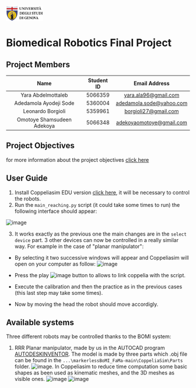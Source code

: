 <a href="https://unige.it/en/">
<img src="images/genoa_logo.png" width="20%" height="20%" title="University of Genoa" alt="University of Genoa" >
</a>

# Biomedical Robotics Final Project

## Project Members

|            Name            | Student ID |      Email Address       |
| :------------------------: | :--------: | :----------------------: |
|     Yara Abdelmottaleb     |  5066359   |   yara.ala96@gmail.com   |
|   Adedamola Ayodeji Sode   |  5360004   | adedamola.sode@yahoo.com |
|     Leonardo Borgioli      |  5359961   | borgioli27@gmail.com     |
| Omotoye Shamsudeen Adekoya |  5066348   | adekoyaomotoye@gmail.com |

## Project Objectives

for more information about the project objectives [click here](docs/assignment_instructions.pdf)

## User Guide

1. Install Coppeliasim EDU version [click here](https://www.coppeliarobotics.com/downloads), it will be necessary to control the robots. 
2. Run the `main_reaching.py` script (it could take some times to run) the following interface should appear:
 
![image](https://user-images.githubusercontent.com/72743858/152410128-0d1a43e0-89cc-447b-b098-9c3798f4aa47.png)

3. It works exactly as the previous one the main changes are in the `select device` part. 3 other devices can now be controlled in a really similar way. 
For example in the case of "planar manipulator":

- By selecting it two successive windows will appear and Coppeliasim will open on your computer as follow: 
![image](https://user-images.githubusercontent.com/72743858/152410958-648de308-8578-4f6c-8cb3-b421449068ae.png)

- Press the play ![image](https://user-images.githubusercontent.com/72743858/152411034-623de161-0f2d-41fe-839e-fb4128cd6f56.png) button to allows to link coppelia with the script.
- Execute the calibration and then the practice as in the previous cases (this last step may take some times).
- Now by moving the head the robot should move accordigly.

## Available systems

Three different robots may be controlled thanks to the BOMI system: 
1. RRR Planar manipulator, made by us in the AUTOCAD program  [AUTODESKINVENTOR](https://www.autodesk.com/products/inventor-lt/overview?mktvar002=afc_fr_nmpi_ppc&AID=11043042&PID=8227014&gclsrc=aw.ds&ds_rl=1232386&ds_rl=1232407&ds_rl=1232410&SID=jkp_CjwKCAiAl-6PBhBCEiwAc2GOVKCKCVERaGmKnMb4ls1yjDRXe1MEFt0hfhDcdbmbsovZApgB4GwjxBoCvQ8QAvD_BwE&cjevent=4239846f852511ec8110083e0a180513&affname=8227014_11043042&cjdata=MXxZfDB8WXww). The model is made by three parts which .obj file can be found in the `...\markerlessBoMI_FaMa-main\CoppeliaSim\Parts` folder. 
![image](https://user-images.githubusercontent.com/72743858/152412787-5c7ae4e0-c41f-43f7-bfe8-00d0dc972061.png). In Coppeliasim to reduce time computation some basic shapes as been used as kinematic meshes, and the 3D meshes as visible ones. 
![image](https://user-images.githubusercontent.com/72743858/152413574-219d271b-4a1f-4fd2-af63-980a7db69f22.png)
![image](https://user-images.githubusercontent.com/72743858/152413817-d878e2db-bf0f-46ea-b528-eb4ff1a9006e.png)




